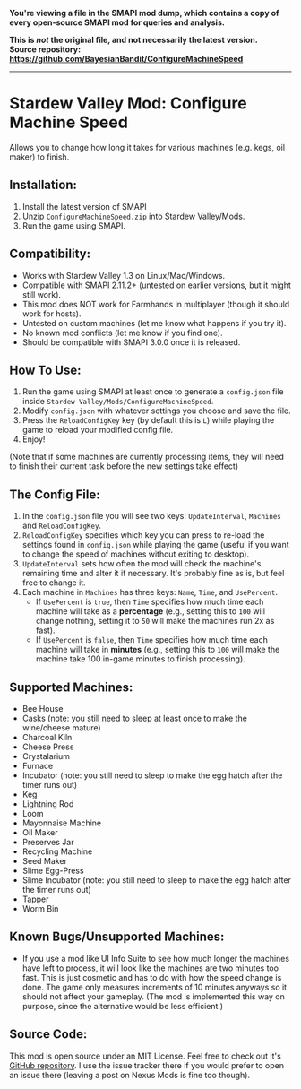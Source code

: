 **You're viewing a file in the SMAPI mod dump, which contains a copy of every open-source SMAPI mod
for queries and analysis.**

**This is _not_ the original file, and not necessarily the latest version.**  
**Source repository: https://github.com/BayesianBandit/ConfigureMachineSpeed**

----

# Stardew Valley Mod: Configure Machine Speed
Allows you to change how long it takes for various machines (e.g. kegs, oil maker) to finish.

## Installation:
1. Install the latest version of SMAPI
2. Unzip `ConfigureMachineSpeed.zip` into Stardew Valley/Mods.
3. Run the game using SMAPI.


## Compatibility:
- Works with Stardew Valley 1.3 on Linux/Mac/Windows.
- Compatible with SMAPI 2.11.2+ (untested on earlier versions, but it might still work).
- This mod does NOT work for Farmhands in multiplayer (though it should work for hosts).
- Untested on custom machines (let me know what happens if you try it).
- No known mod conflicts (let me know if you find one).
- Should be compatible with SMAPI 3.0.0 once it is released.


## How To Use:
1. Run the game using SMAPI at least once to generate a `config.json` file inside `Stardew Valley/Mods/ConfigureMachineSpeed`.
2. Modify `config.json` with whatever settings you choose and save the file.
3. Press the `ReloadConfigKey` key (by default this is `L`) while playing the game to reload your modified config file.
4. Enjoy! 

(Note that if some machines are currently processing items, they will need to finish their current task before the new settings take effect)

## The Config File:
1. In the `config.json` file you will see two keys: `UpdateInterval`, `Machines` and `ReloadConfigKey`.
2. `ReloadConfigKey` specifies which key you can press to re-load the settings found in `config.json` while playing the game (useful if you want to change the speed of machines without exiting to desktop).
3. `UpdateInterval` sets how often the mod will check the machine's remaining time and alter it if necessary. It's probably fine as is, but feel free to change it.
4. Each machine in `Machines` has three keys: `Name`, `Time`, and `UsePercent`. 
    * If `UsePercent` is `true`, then `Time` specifies how much time each machine will take as a **percentage** (e.g., setting this to `100` will change nothing, setting it to `50` will make the machines run 2x as fast).
    * If `UsePercent` is `false`, then `Time` specifies how much time each machine will take in **minutes** (e.g., setting this to `100` will make the machine take 100 in-game minutes to finish processing).

## Supported Machines:
- Bee House
- Casks (note: you still need to sleep at least once to make the wine/cheese mature)
- Charcoal Kiln
- Cheese Press
- Crystalarium
- Furnace
- Incubator (note: you still need to sleep to make the egg hatch after the timer runs out)
- Keg
- Lightning Rod
- Loom
- Mayonnaise Machine
- Oil Maker
- Preserves Jar
- Recycling Machine
- Seed Maker
- Slime Egg-Press
- Slime Incubator (note: you still need to sleep to make the egg hatch after the timer runs out)
- Tapper
- Worm Bin

## Known Bugs/Unsupported Machines:
- If you use a mod like UI Info Suite to see how much longer the machines have left to process, it will look like the machines are two minutes too fast. This is just cosmetic and has to do with how the speed change is done. The game only measures increments of 10 minutes anyways so it should not affect your gameplay. (The mod is implemented this way on purpose, since the alternative would be less efficient.)

## Source Code:
This mod is open source under an MIT License. Feel free to check out it's [GitHub repository](https://github.com/BayesianBandit/ConfigureMachineSpeed). I use the issue tracker there if you would prefer to open an issue there (leaving a post on Nexus Mods is fine too though).
